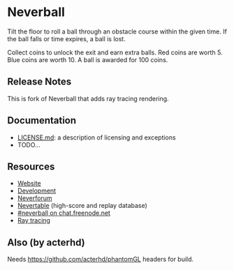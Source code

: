 # Neverball

Tilt the  floor to roll a  ball through an obstacle  course within the
given  time.  If  the  ball falls  or time  expires, a ball is lost.

Collect coins to unlock the exit  and earn extra balls.  Red coins are
worth 5.  Blue coins are worth 10.  A ball is awarded for 100 coins.

## Release Notes

This is fork of Neverball that adds ray tracing rendering.

## Documentation

* [LICENSE.md](LICENSE.md): a description of licensing and exceptions
* TODO...

## Resources

* [Website](http://neverball.org/)
* [Development](http://github.com/Neverball)
* [Neverforum](http://neverforum.com/)
* [Nevertable](http://table.nevercorner.net/) (high-score and replay
  database)
* [#neverball on chat.freenode.net](http://webchat.freenode.net/)
* [Ray tracing](https://en.wikipedia.org/wiki/Ray_tracing_(graphics))

## Also (by acterhd)

Needs https://github.com/acterhd/phantomGL headers for build. 